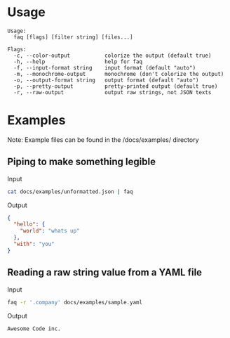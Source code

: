 # Usage

```
Usage:
  faq [flags] [filter string] [files...]

Flags:
  -c, --color-output           colorize the output (default true)
  -h, --help                   help for faq
  -f, --input-format string    input format (default "auto")
  -m, --monochrome-output      monochrome (don't colorize the output)
  -o, --output-format string   output format (default "auto")
  -p, --pretty-output          pretty-printed output (default true)
  -r, --raw-output             output raw strings, not JSON texts
```

# Examples

Note: Example files can be found in the /docs/examples/ directory

## Piping to make something legible

Input
```sh
cat docs/examples/unformatted.json | faq
```

Output
```json
{
  "hello": {
    "world": "whats up"
  },
  "with": "you"
}
```

## Reading a raw string value from a YAML file

Input
```sh
faq -r '.company' docs/examples/sample.yaml
```

Output
```
Awesome Code inc.
```
